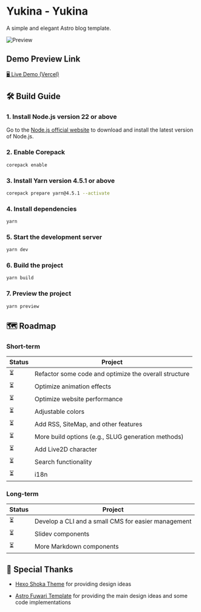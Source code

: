 # Yukina - Yukina
A simple and elegant Astro blog template.

![Preview](https://s2.loli.net/2024/11/23/uKgnwaWxeZ7RbP5.jpg)

## Demo Preview Link
[🖥️ Live Demo (Vercel)](yukina-blog.vercel.app)

## 🛠️ Build Guide

### 1. Install Node.js version 22 or above

Go to the [Node.js official website](https://nodejs.org/) to download and install the latest version of Node.js.

### 2. Enable Corepack

```bash
corepack enable
```
### 3. Install Yarn version 4.5.1 or above

```bash
corepack prepare yarn@4.5.1 --activate
```

### 4. Install dependencies

```bash
yarn
```

### 5. Start the development server

```bash
yarn dev
```

### 6. Build the project

```bash
yarn build
```

### 7. Preview the project

```bash
yarn preview
```

## 🗺️ Roadmap

### Short-term

| Status | Project |
| --- | --- |
| ⏳ | Refactor some code and optimize the overall structure |
| ⏳ | Optimize animation effects |
| ⏳ | Optimize website performance |
| ⏳ | Adjustable colors |
| ⏳ | Add RSS, SiteMap, and other features |
| ⏳ | More build options (e.g., SLUG generation methods) |
| ⏳ | Add Live2D character |
| ⏳ | Search functionality |
| ⏳ | i18n |

### Long-term

| Status | Project |
| --- | --- |
| ⏳ | Develop a CLI and a small CMS for easier management |
| ⏳ | Slidev components |
| ⏳ | More Markdown components |


## 🙏 Special Thanks

- [Hexo Shoka Theme](https://github.com/amehime/hexo-theme-shoka) for providing design ideas

- [Astro Fuwari Template](https://github.com/saicaca/fuwari) for providing the main design ideas and some code implementations

